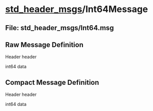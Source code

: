 # [std_header_msgs](../README.md)/Int64Message #

## File: std_header_msgs/Int64.msg
## Raw Message Definition
  
Header header  
  
int64 data  


## Compact Message Definition
  
Header header  
  
int64 data  
